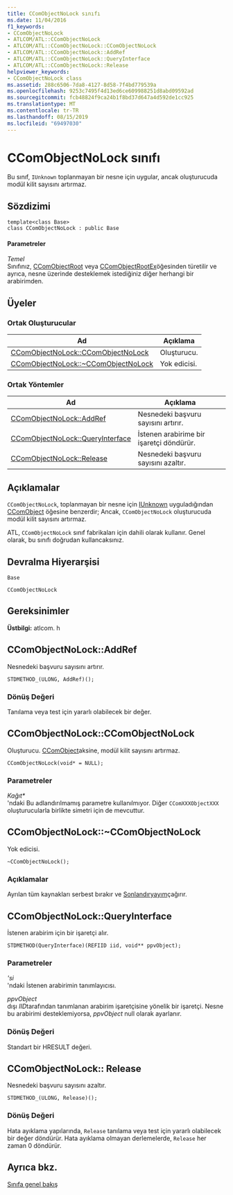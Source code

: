 ```yaml
---
title: CComObjectNoLock sınıfı
ms.date: 11/04/2016
f1_keywords:
- CComObjectNoLock
- ATLCOM/ATL::CComObjectNoLock
- ATLCOM/ATL::CComObjectNoLock::CComObjectNoLock
- ATLCOM/ATL::CComObjectNoLock::AddRef
- ATLCOM/ATL::CComObjectNoLock::QueryInterface
- ATLCOM/ATL::CComObjectNoLock::Release
helpviewer_keywords:
- CComObjectNoLock class
ms.assetid: 288c6506-7da8-4127-8d58-7f4bd779539a
ms.openlocfilehash: 9253c7495f4d13ed6ce609988251d8abd09592ad
ms.sourcegitcommit: fcb48824f9ca24b1f8bd37d647a4d592de1cc925
ms.translationtype: MT
ms.contentlocale: tr-TR
ms.lasthandoff: 08/15/2019
ms.locfileid: "69497030"
---
```

# <a name="ccomobjectnolock-class"></a>CComObjectNoLock sınıfı

Bu sınıf, `IUnknown` toplanmayan bir nesne için uygular, ancak oluşturucuda modül kilit sayısını artırmaz.

## <a name="syntax"></a>Sözdizimi

```
template<class Base>
class CComObjectNoLock : public Base
```

#### <a name="parameters"></a>Parametreler

*Temel*<br/>
Sınıfınız, [CComObjectRoot](../../atl/reference/ccomobjectroot-class.md) veya [CComObjectRootEx](../../atl/reference/ccomobjectrootex-class.md)öğesinden türetilir ve ayrıca, nesne üzerinde desteklemek istediğiniz diğer herhangi bir arabirimden.

## <a name="members"></a>Üyeler

### <a name="public-constructors"></a>Ortak Oluşturucular

|Ad|Açıklama|
|----------|-----------------|
|[CComObjectNoLock::CComObjectNoLock](#ccomobjectnolock)|Oluşturucu.|
|[CComObjectNoLock::~CComObjectNoLock](#dtor)|Yok edicisi.|

### <a name="public-methods"></a>Ortak Yöntemler

|Ad|Açıklama|
|----------|-----------------|
|[CComObjectNoLock::AddRef](#addref)|Nesnedeki başvuru sayısını artırır.|
|[CComObjectNoLock::QueryInterface](#queryinterface)|İstenen arabirime bir işaretçi döndürür.|
|[CComObjectNoLock::Release](#release)|Nesnedeki başvuru sayısını azaltır.|

## <a name="remarks"></a>Açıklamalar

`CComObjectNoLock`, toplanmayan bir nesne için [IUnknown](/windows/win32/api/unknwn/nn-unknwn-iunknown) uyguladığından [CComObject](../../atl/reference/ccomobject-class.md) öğesine benzerdir; Ancak, `CComObjectNoLock` oluşturucuda modül kilit sayısını artırmaz.

ATL, `CComObjectNoLock` sınıf fabrikaları için dahili olarak kullanır. Genel olarak, bu sınıfı doğrudan kullancaksınız.

## <a name="inheritance-hierarchy"></a>Devralma Hiyerarşisi

`Base`

`CComObjectNoLock`

## <a name="requirements"></a>Gereksinimler

**Üstbilgi:** atlcom. h

##  <a name="addref"></a>  CComObjectNoLock::AddRef

Nesnedeki başvuru sayısını artırır.

```
STDMETHOD_(ULONG, AddRef)();
```

### <a name="return-value"></a>Dönüş Değeri

Tanılama veya test için yararlı olabilecek bir değer.

##  <a name="ccomobjectnolock"></a>  CComObjectNoLock::CComObjectNoLock

Oluşturucu. [CComObject](../../atl/reference/ccomobject-class.md)aksine, modül kilit sayısını artırmaz.

```
CComObjectNoLock(void* = NULL);
```

### <a name="parameters"></a>Parametreler

<em>Kağıt\*</em><br/>
'ndaki Bu adlandırılmamış parametre kullanılmıyor. Diğer `CComXXXObjectXXX` oluşturucularla birlikte simetri için de mevcuttur.

##  <a name="dtor"></a>  CComObjectNoLock::~CComObjectNoLock

Yok edicisi.

```
~CComObjectNoLock();
```

### <a name="remarks"></a>Açıklamalar

Ayrılan tüm kaynakları serbest bırakır ve [Sonlandıryayım](ccomobjectrootex-class.md#finalrelease)çağırır.

##  <a name="queryinterface"></a>  CComObjectNoLock::QueryInterface

İstenen arabirim için bir işaretçi alır.

```
STDMETHOD(QueryInterface)(REFIID iid, void** ppvObject);
```

### <a name="parameters"></a>Parametreler

*'si*<br/>
'ndaki İstenen arabirimin tanımlayıcısı.

*ppvObject*<br/>
dışı *IID*tarafından tanımlanan arabirim işaretçisine yönelik bir işaretçi. Nesne bu arabirimi desteklemiyorsa, *ppvObject* null olarak ayarlanır.

### <a name="return-value"></a>Dönüş Değeri

Standart bir HRESULT değeri.

##  <a name="release"></a>CComObjectNoLock:: Release

Nesnedeki başvuru sayısını azaltır.

```
STDMETHOD_(ULONG, Release)();
```

### <a name="return-value"></a>Dönüş Değeri

Hata ayıklama yapılarında, `Release` tanılama veya test için yararlı olabilecek bir değer döndürür. Hata ayıklama olmayan derlemelerde, `Release` her zaman 0 döndürür.

## <a name="see-also"></a>Ayrıca bkz.

[Sınıfa genel bakış](../../atl/atl-class-overview.md)
